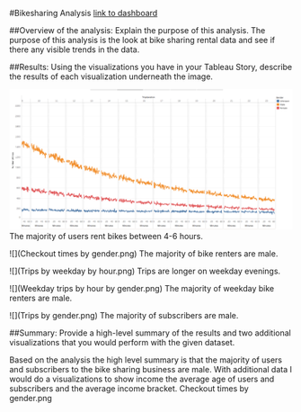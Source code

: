 #Bikesharing Analysis
[link to dashboard](https://public.tableau.com/profile/stephanie.paul#!/vizhome/Module_14_Challenge_16082543177970/CheckoutTimesforUsers)

##Overview of the analysis: Explain the purpose of this analysis.
The purpose of this analysis is the look at bike sharing rental data and see if there any visible trends in the data.


##Results: Using the visualizations you have in your Tableau Story, describe the results of each visualization underneath the image.


![](https://github.com/Stephaniepaul44/bikesharing/blob/main/Checkout%20times%20by%20gender.png)
The majority of users rent bikes between 4-6 hours.

![](Checkout times by gender.png)
The majority of bike renters are male.

![](Trips by weekday by hour.png)
Trips are longer on weekday evenings.

![](Weekday trips by hour by gender.png)
The majority of weekday bike renters are male. 

![](Trips by gender.png)
The majority of subscribers are male. 



##Summary: Provide a high-level summary of the results and two additional visualizations that you would perform with the given dataset.

Based on the analysis the high level summary is that the majority of users and subscribers to the bike sharing business are male. With additional data I would do a visualizations to  show income the average age of users and subscribers and the average income bracket.
Checkout times by gender.png
